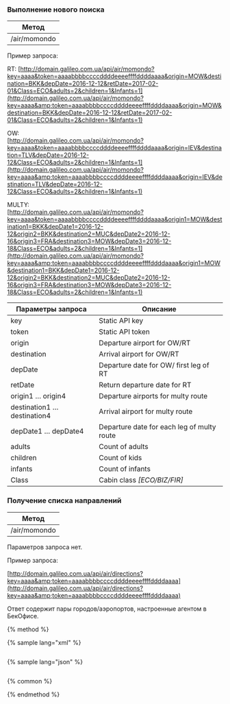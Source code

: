 ### Выполнение нового поиска

| **Метод** |
| --- |
| /air/momondo |

Пример запроса:

RT: [http://domain.galileo.com.ua/api/air/momondo?key=aaaa&token=aaaabbbbccccddddeeeeffffddddaaaa&origin=MOW&destination=BKK&depDate=2016-12-12&retDate=2017-02-01&Class=ECO&adults=2&children=1&Infants=1](http://domain.galileo.com.ua/api/air/momondo?key=aaaa&amp;token=aaaabbbbccccddddeeeeffffddddaaaa&origin=MOW&destination=BKK&depDate=2016-12-12&retDate=2017-02-01&Class=ECO&adults=2&children=1&Infants=1)

OW:  
[http://domain.galileo.com.ua/api/air/momondo?key=aaaa&token=aaaabbbbccccddddeeeeffffddddaaaa&origin=IEV&destination=TLV&depDate=2016-12-12&Class=ECO&adults=2&children=1&Infants=1](http://domain.galileo.com.ua/api/air/momondo?key=aaaa&amp;token=aaaabbbbccccddddeeeeffffddddaaaa&origin=IEV&destination=TLV&depDate=2016-12-12&Class=ECO&adults=2&children=1&Infants=1)

MULTY:  
[http://domain.galileo.com.ua/api/air/momondo?key=aaaa&token=aaaabbbbccccddddeeeeffffddddaaaa&origin1=MOW&destination1=BKK&depDate1=2016-12-12&origin2=BKK&destination2=MUC&depDate2=2016-12-16&origin3=FRA&destination3=MOW&depDate3=2016-12-18&Class=ECO&adults=2&children=1&Infants=1](http://domain.galileo.com.ua/api/air/momondo?key=aaaa&amp;token=aaaabbbbccccddddeeeeffffddddaaaa&origin1=MOW&destination1=BKK&depDate1=2016-12-12&origin2=BKK&destination2=MUC&depDate2=2016-12-16&origin3=FRA&destination3=MOW&depDate3=2016-12-18&Class=ECO&adults=2&children=1&Infants=1)

| **Параметры запроса** | **Описание** |
| --- | --- |
| key | Static API key |
| token | Static API token |
| origin | Departure airport for OW/RT |
| destination | Arrival airport for OW/RT |
| depDate | Departure date for OW/ first leg of RT |
| retDate | Return departure date for RT |
| origin1 … origin4 | Departure airports for multy route |
| destination1 … destination4 | Arrival airport for multy route |
| depDate1 … depDate4 | Departure date for each leg of multy route |
| adults | Count of adults |
| children | Count of kids |
| infants | Count of infants |
| Class | Cabin class _\[ECO/BIZ/FIR\]_ |

### Получение списка направлений

| **Метод** |
| --- |
| /air/momondo |

Параметров запроса нет.

Пример запроса:

[http://domain.galileo.com.ua/api/air/directions?key=aaaa&amp;token=aaaabbbbccccddddeeeeffffddddaaaa](http://domain.galileo.com.ua/api/air/directions?key=aaaa&amp;token=aaaabbbbccccddddeeeeffffddddaaaa)

Ответ содержит пары городов/аэропортов, настроенные агентом в БекОфисе.

{% method %}

{% sample lang="xml" %}

```xml

```

{% sample lang="json" %}

```json

```
{% common %}

{% endmethod %}
